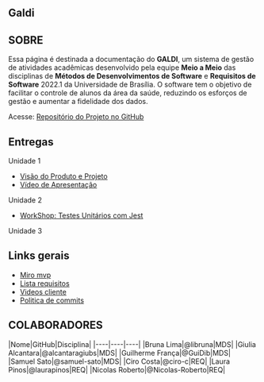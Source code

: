 
<title>GALDI</title>

## Galdi


  <h2>SOBRE</h2>
  <p>
      Essa página é destinada a documentação do <strong>GALDI</strong>, um sistema de gestão de atividades acadêmicas desenvolvido
      pela equipe <strong>Meio a Meio</strong> das disciplinas de <strong>Métodos de Desenvolvimentos de Software</strong> e
      <strong>Requisitos de Software</strong> 2022.1 da Universidade de Brasília. O software tem o objetivo de facilitar o
      controle de alunos da área da saúde, reduzindo os esforços de gestão e aumentar a fidelidade dos dados.
  </p>
  <div>
      <label>Acesse: <a href="https://github.com/mdsreq-fga-unb/2022.1-Meio-a-Meio">Repositório do Projeto no GitHub</a></label>
  </div>

## Entregas

  Unidade 1

  - [Visão do Produto e Projeto](/produto-projeto/ProductVision)
  - [Vídeo de Apresentação](https://youtu.be/W_HwiKt1FIA)
  
  Unidade 2

  - [WorkShop: Testes Unitários com Jest](/unidade-02/workshop)

  Unidade 3
  
  <h2>Links gerais</h2>
  
  - [Miro mvp](https://miro.com/app/board/uXjVOlmuidc=/?share_link_id=155231888640)
  - [Lista requisitos](/produto-projeto/Requisitos)
  - [Videos cliente](/reunioes-cliente/Reunioes)
  - [Politica de commits](/produto-projeto/commit_policy)

  <h2>COLABORADORES</h2>
  |Nome|GitHub|Disciplina|
  |----|----|----|
  |Bruna Lima|@libruna|MDS|
  |Giulia Alcantara|@alcantaragiubs|MDS|
  |Guilherme França|@GuiDib|MDS|
  |Samuel Sato|@samuel-sato|MDS|
  |Ciro Costa|@ciro-c|REQ|
  |Laura Pinos|@laurapinos|REQ|
  |Nicolas Roberto|@Nicolas-Roberto|REQ|
      